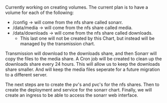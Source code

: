 Currently working on creating volumes. The current plan is to have a volume for each of the following:
- /config -> will come from the nfs share called sonarr.
- /data/media -> will come from the nfs share called media.
- /data/downloads -> will come from the nfs share called downloads.
    - This last one will not be created by this Chart, but instead will be managed by the transmission chart.

Transmission will download to the downloads share, and then Sonarr will copy the files to the media share.
A Cron job will be created to clean up the downloads share every 24 hours.
This will allow us to keep the downloads share smaller. And will keep the media files seperate for a future migration to a different server.

The next steps are to create the pv's and pvc's for the nfs shares. Then to create the deployment and service for the sonarr chart.
Finally, we will create an ingress to be able to access the sonarr web interface.
